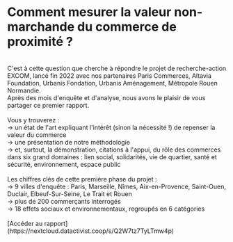 # Comment mesurer la valeur non-marchande du commerce de proximité ?
<br>  
C'est à cette question que cherche à répondre le projet de recherche-action EXCOM, lancé fin 2022 avec nos partenaires Paris Commerces, Altavia Foundation, Urbanis Fondation, Urbanis Aménagement, Métropole Rouen Normandie.  
<br>  
Après des mois d'enquête et d'analyse, nous avons le plaisir de vous partager ce premier rapport.  
<br>  <br>    
Vous y trouverez :  <br>  
→ un état de l'art expliquant l'intérêt (sinon la nécessité !) de repenser la valeur du commerce  <br>  
→ une présentation de notre méthodologie  <br>  
→ et, surtout, la démonstration, citations à l'appui, du rôle des commerces dans six grand domaines : lien social, solidarités, vie de quartier, santé et sécurité, environnement, espace public  
<br>  <br>  
Les chiffres clés de cette première phase du projet :  <br>  
→ 9 villes d'enquête : Paris, Marseille, Nîmes, Aix-en-Provence, Saint-Ouen, Duclair, Elbeuf-Sur-Seine, Le Trait et Rouen  <br>  
→ plus de 200 commerçants interrogés  <br>  
→ 18 effets sociaux et environnementaux, regroupés en 6 catégories<br>  
<br>   
[Accéder au rapport](https://nextcloud.datactivist.coop/s/Q2W7tz7TyLTmw4p)
